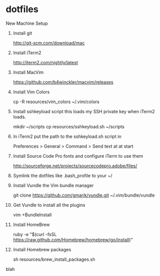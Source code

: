 dotfiles
========

New Machine Setup

1. Install git

    http://git-scm.com/download/mac 

1. Install iTerm2

    http://iterm2.com/nightly/latest

1. Install MacVim

    https://github.com/b4winckler/macvim/releases

1. Install Vim Colors

    cp -R resources/vim_colors ~/.vim/colors

1. Install sshkeyload script this loads my SSH private key when
   iTerm2 loads. 

    mkdir ~/scripts
    cp resources/sshkeyload.sh ~/scripts

1. In iTerm2 put the path to the sshkeyload.sh script in

    Preferences > General > Command > Send text at at start

1. Install Source Code Pro fonts and configure iTerm to use them

    http://sourceforge.net/projects/sourcecodepro.adobe/files/

1. Symlink the dotfiles like .bash_profile to your ~/

1. Install Vundle the Vim bundle manager

    git clone https://github.com/gmarik/vundle.git ~/.vim/bundle/vundle

1. Get Vundle to install all the plugins 

    vim +BundleInstall

1. Install HomeBrew

    ruby -e "$(curl -fsSL https://raw.github.com/Homebrew/homebrew/go/install)"

1. Install Homebrew packages

    sh resources/brew_install_packages.sh

blah
